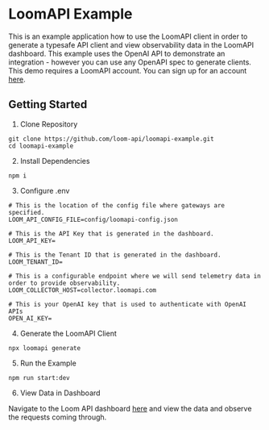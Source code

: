 # LoomAPI Example

This is an example application how to use the LoomAPI client in order to generate a typesafe API client and view observability data in the LoomAPI dashboard. This example uses the OpenAI API to demonstrate an integration - however you can use any OpenAPI spec to generate clients. This demo requires a LoomAPI account. You can sign up for an account [here](https://dashboard.loomapi.com/auth/signup).

## Getting Started

1. Clone Repository

```
git clone https://github.com/loom-api/loomapi-example.git
cd loomapi-example
```

2. Install Dependencies

```
npm i
```

3. Configure .env

```
# This is the location of the config file where gateways are specified.
LOOM_API_CONFIG_FILE=config/loomapi-config.json

# This is the API Key that is generated in the dashboard.
LOOM_API_KEY=

# This is the Tenant ID that is generated in the dashboard.
LOOM_TENANT_ID=

# This is a configurable endpoint where we will send telemetry data in order to provide observability.
LOOM_COLLECTOR_HOST=collector.loomapi.com

# This is your OpenAI key that is used to authenticate with OpenAI APIs
OPEN_AI_KEY=
```

4. Generate the LoomAPI Client

```
npx loomapi generate
```

5. Run the Example

```
npm run start:dev
```

6. View Data in Dashboard

Navigate to the Loom API dashboard [here](https://dashboard.loomapi.com) and view the data and observe the requests coming through.
